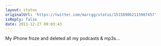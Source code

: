 ```yaml
---
layout: status
originalUrl: 'https://twitter.com/marcgg/status/151589062115987457'
isReply: false
date: 2011-12-27 09:03:43
---
```


My iPhone froze and deleted all my podcasts & mp3s...
